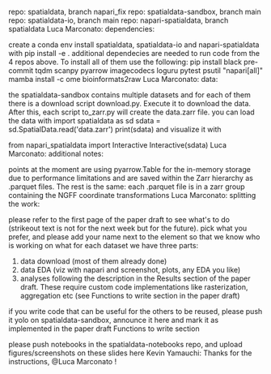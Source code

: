 
repo: spatialdata, branch napari_fix
repo: spatialdata-sandbox, branch main
repo: spatialdata-io, branch main
repo: napari-spatialdata, branch spatialdata
Luca Marconato: dependencies:

create a conda env
install spatialdata, spatialdata-io and napari-spatialdata with pip install -e .
additional dependecies are needed to run code from the 4 repos above. To install all of them use the following:
pip install black pre-commit tqdm scanpy pyarrow imagecodecs loguru pytest psutil "napari[all]"
mamba install -c ome bioinformats2raw
Luca Marconato: data:

the spatialdata-sandbox contains multiple datasets and for each of them there is a download script download.py. Execute it to download the data. After this, each script to_zarr.py will create the data.zarr file.
you can load the data with
import spatialdata as sd
sdata = sd.SpatialData.read('data.zarr')
print(sdata)
and visualize it with

from napari_spatialdata import Interactive
Interactive(sdata)
Luca Marconato: additional notes:

points at the moment are using pyarrow.Table for the in-memory storage due to performance limitations and are saved within the Zarr hierarchy as .parquet files. The rest is the same: each .parquet file is in a zarr group containing the NGFF coordinate transformations
Luca Marconato: splitting the work:

please refer to the first page of the paper draft to see what's to do (strikeout text is not for the next week but for the future).
pick what you prefer, and please add your name next to the element so that we know who is working on what
for each dataset we have three parts:
1) data download (most of them already done)
2) data EDA (viz with napari and screenshot, plots, any EDA you like)
3) analyses following the description in the Results section of the paper draft. These require custom code implementations like rasterization, aggregation etc (see Functions to write section in the paper draft)

if you write code that can be useful for the others to be reused, please push it yolo on spatialdata-sandbox, announce it here and mark it as implemented in the paper draft Functions to write section

please push notebooks in the spatialdata-notebooks repo, and upload figures/screenshots on these slides here
Kevin Yamauchi: Thanks for the instructions, @Luca Marconato !
